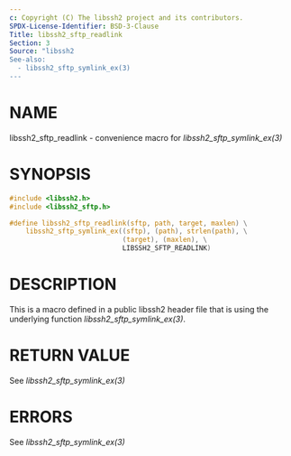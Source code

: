 ```yaml
---
c: Copyright (C) The libssh2 project and its contributors.
SPDX-License-Identifier: BSD-3-Clause
Title: libssh2_sftp_readlink
Section: 3
Source: "libssh2
See-also:
  - libssh2_sftp_symlink_ex(3)
---
```


# NAME

libssh2_sftp_readlink - convenience macro for *libssh2_sftp_symlink_ex(3)*

# SYNOPSIS

~~~c
#include <libssh2.h>
#include <libssh2_sftp.h>

#define libssh2_sftp_readlink(sftp, path, target, maxlen) \
    libssh2_sftp_symlink_ex((sftp), (path), strlen(path), \
                            (target), (maxlen), \
                            LIBSSH2_SFTP_READLINK)
~~~

# DESCRIPTION

This is a macro defined in a public libssh2 header file that is using the
underlying function *libssh2_sftp_symlink_ex(3)*.

# RETURN VALUE

See *libssh2_sftp_symlink_ex(3)*

# ERRORS

See *libssh2_sftp_symlink_ex(3)*
